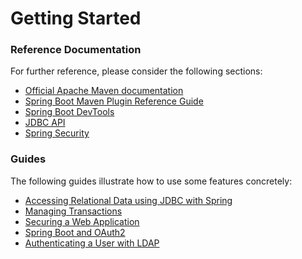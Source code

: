 # Getting Started

### Reference Documentation
For further reference, please consider the following sections:

* [Official Apache Maven documentation](https://maven.apache.org/guides/index.html)
* [Spring Boot Maven Plugin Reference Guide](https://docs.spring.io/spring-boot/docs/2.1.7.RELEASE/maven-plugin/)
* [Spring Boot DevTools](https://docs.spring.io/spring-boot/docs/{bootVersion}/reference/htmlsingle/#using-boot-devtools)
* [JDBC API](https://docs.spring.io/spring-boot/docs/{bootVersion}/reference/htmlsingle/#boot-features-sql)
* [Spring Security](https://docs.spring.io/spring-boot/docs/{bootVersion}/reference/htmlsingle/#boot-features-security)

### Guides
The following guides illustrate how to use some features concretely:

* [Accessing Relational Data using JDBC with Spring](https://spring.io/guides/gs/relational-data-access/)
* [Managing Transactions](https://spring.io/guides/gs/managing-transactions/)
* [Securing a Web Application](https://spring.io/guides/gs/securing-web/)
* [Spring Boot and OAuth2](https://spring.io/guides/tutorials/spring-boot-oauth2/)
* [Authenticating a User with LDAP](https://spring.io/guides/gs/authenticating-ldap/)

